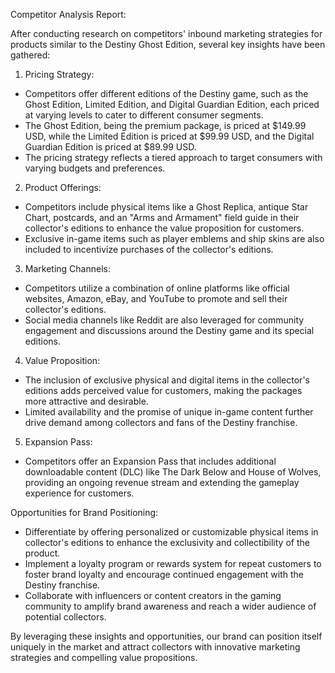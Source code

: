 Competitor Analysis Report:

After conducting research on competitors' inbound marketing strategies for products similar to the Destiny Ghost Edition, several key insights have been gathered:

1. Pricing Strategy:
- Competitors offer different editions of the Destiny game, such as the Ghost Edition, Limited Edition, and Digital Guardian Edition, each priced at varying levels to cater to different consumer segments.
- The Ghost Edition, being the premium package, is priced at $149.99 USD, while the Limited Edition is priced at $99.99 USD, and the Digital Guardian Edition is priced at $89.99 USD.
- The pricing strategy reflects a tiered approach to target consumers with varying budgets and preferences.

2. Product Offerings:
- Competitors include physical items like a Ghost Replica, antique Star Chart, postcards, and an "Arms and Armament" field guide in their collector's editions to enhance the value proposition for customers.
- Exclusive in-game items such as player emblems and ship skins are also included to incentivize purchases of the collector's editions.

3. Marketing Channels:
- Competitors utilize a combination of online platforms like official websites, Amazon, eBay, and YouTube to promote and sell their collector's editions.
- Social media channels like Reddit are also leveraged for community engagement and discussions around the Destiny game and its special editions.

4. Value Proposition:
- The inclusion of exclusive physical and digital items in the collector's editions adds perceived value for customers, making the packages more attractive and desirable.
- Limited availability and the promise of unique in-game content further drive demand among collectors and fans of the Destiny franchise.

5. Expansion Pass:
- Competitors offer an Expansion Pass that includes additional downloadable content (DLC) like The Dark Below and House of Wolves, providing an ongoing revenue stream and extending the gameplay experience for customers.

Opportunities for Brand Positioning:
- Differentiate by offering personalized or customizable physical items in collector's editions to enhance the exclusivity and collectibility of the product.
- Implement a loyalty program or rewards system for repeat customers to foster brand loyalty and encourage continued engagement with the Destiny franchise.
- Collaborate with influencers or content creators in the gaming community to amplify brand awareness and reach a wider audience of potential collectors.

By leveraging these insights and opportunities, our brand can position itself uniquely in the market and attract collectors with innovative marketing strategies and compelling value propositions.